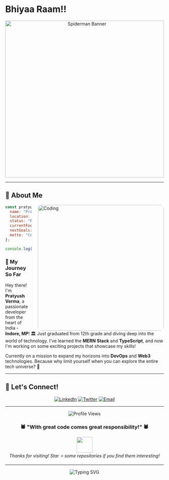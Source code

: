 # Bhiyaa Raam!!

<link rel="preconnect" href="https://fonts.googleapis.com">
<link rel="preconnect" href="https://fonts.gstatic.com" crossorigin>
<link href="https://fonts.googleapis.com/css2?family=Comforter&display=swap" rel="stylesheet">
<div align="center">
  <img src="https://wallpaperaccess.com/full/7931947.jpg" alt="Spiderman Banner" width="100%" height="500px" style="object-fit: cover; "/>
</div>

---

## 🎯 About Me

<img align="right" alt="Coding" width="400" src="https://media.giphy.com/media/qgQUggAC3Pfv687qPC/giphy.gif" style="border-radius: 10px; margin-left: 20px;"/>

```javascript
const pratyush = {
  name: "Pratyush Verma",
  location: "Indore, Madhya Pradesh 🏛️",
  status: "Fresh out of 12th grade! 🎓",
  currentFocus: "Building awesome projects with MERN Stack",
  nextGoals: ["DevOps 🚀", "Web3 🌐", "Blockchain ⛓️"],
  motto: "Code, Create, Conquer! 💪",
};

console.log("Let's build something amazing together! 🔥");
```

### 🌟 My Journey So Far

Hey there! I'm **Pratyush Verma**, a passionate developer from the heart of India - **Indore, MP**! 🏛️ Just graduated from 12th grade and diving deep into the world of technology. I've learned the **MERN Stack** and **TypeScript**, and now I'm working on some exciting projects that showcase my skills!

Currently on a mission to expand my horizons into **DevOps** and **Web3** technologies. Because why limit yourself when you can explore the entire tech universe? 🌌

---


## 🤝 Let's Connect!

<div align="center">
  
[![LinkedIn](https://img.shields.io/badge/LinkedIn-0077B5?style=for-the-badge&logo=linkedin&logoColor=white)](https://www.linkedin.com/in/cr4ck-j4ck/)
[![Twitter](https://img.shields.io/badge/Twitter-1DA1F2?style=for-the-badge&logo=twitter&logoColor=white)](http://x.com/cr4ck__j4ck)
[![Email](https://img.shields.io/badge/Email-D14836?style=for-the-badge&logo=gmail&logoColor=white)](mailto:vermapratyush486@gmail.com)

</div>

---

<div align="center">
  <img src="https://komarev.com/ghpvc/?username=cr4ck-j4ck&color=red&style=for-the-badge&label=Profile+Views" alt="Profile Views"/>
  
  <h3>🕷️ "With great code comes great responsibility!" 🕷️</h3>
  
  <img src="https://media.giphy.com/media/M9gbBd9nbDrOTu1Mqx/giphy.gif" width="50px"/>
  <br>
  <i>Thanks for visiting! Star ⭐ some repositories if you find them interesting!</i>
</div>

---

<div align="center">
  <img src="https://readme-typing-svg.herokuapp.com?font=Fira+Code&size=20&duration=3000&pause=1000&color=FF0000&background=FFFFFF00&center=true&vCenter=true&multiline=true&width=600&height=100&lines=Building+the+future%2C+one+commit+at+a+time+%F0%9F%9A%80;Ready+to+collaborate+on+amazing+projects!+%F0%9F%A4%9D;Let's+create+something+extraordinary+together!+%E2%9C%A8" alt="Typing SVG" />
</div>
